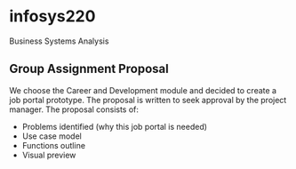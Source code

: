 # infosys220
Business Systems Analysis 

## Group Assignment Proposal 
We choose the Career and Development module and decided to create a job portal prototype. The proposal is written to seek approval by the project manager. The proposal consists of: 
- Problems identified (why this job portal is needed) 
- Use case model 
- Functions outline 
- Visual preview 
